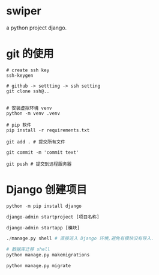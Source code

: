 # swiper
a python project django.

# git 的使用

```shell
# create ssh key
ssh-keygen 

# github -> settting -> ssh setting
git clone ssh@..


# 安装虚拟环境 venv
python -m venv .venv

# pip 软件
pip install -r requirements.txt

git add . # 提交所有文件

git commit -m 'commit text'

git push # 提交到远程服务器
```

# Django 创建项目

```python 
python -m pip install django

django-admin startproject [项目名称]

django-admin startapp [模块]

./manage.py shell # 直接进入 Django 环境,避免有模块没有导入.

# 数据库迁移 shell
python manage.py makemigrations

python manage.py migrate
```